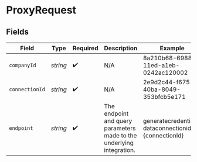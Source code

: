 # ProxyRequest


## Fields

| Field                                                                 | Type                                                                  | Required                                                              | Description                                                           | Example                                                               |
| --------------------------------------------------------------------- | --------------------------------------------------------------------- | --------------------------------------------------------------------- | --------------------------------------------------------------------- | --------------------------------------------------------------------- |
| `companyId`                                                           | *string*                                                              | :heavy_check_mark:                                                    | N/A                                                                   | 8a210b68-6988-11ed-a1eb-0242ac120002                                  |
| `connectionId`                                                        | *string*                                                              | :heavy_check_mark:                                                    | N/A                                                                   | 2e9d2c44-f675-40ba-8049-353bfcb5e171                                  |
| `endpoint`                                                            | *string*                                                              | :heavy_check_mark:                                                    | The endpoint and query parameters made to the underlying integration. | generatecredentials?dataconnectionid={connectionId}                   |